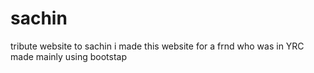# sachin
tribute website to sachin
i made this website for a frnd who was in YRC
made mainly using bootstap
